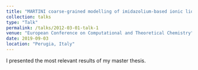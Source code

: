 ```yaml
---
title: "MARTINI coarse-grained modelling of imidazolium-based ionic liquids"
collection: talks
type: "Talk"
permalink: /talks/2012-03-01-talk-1
venue: "European Conference on Computational and Theoretical Chemistry"
date: 2019-09-03
location: "Perugia, Italy"
---
```


I presented the most relevant results of my master thesis. 
